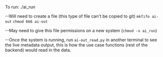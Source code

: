To run: ./ai_run 

--Will need to create a file (this type of file can't be copied to git)
`mkfifo ai-out`
`chmod 666 ai-out`

--May need to give this file permissions on a new system (`chmod -x ai_run`)

--Once the system is running, run `ai-out_read.py` in another terminal to see the live metadata output, this is how the use case functions (rest of the backend) would read in the data.

